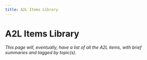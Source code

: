 ```yaml
---
title: A2L Items Library
---
```


# A2L Items Library

_This page will, eventually, have a list of all the A2L items, with brief summaries and tagged by topic(s)._
